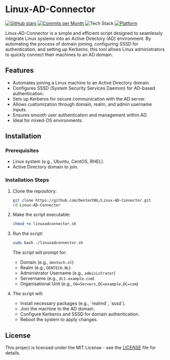 # Linux-AD-Connector
[![GitHub stars](https://img.shields.io/github/stars/DentechNL/Linux-AD-Connector)]((https://github.com/DentechNL/Linux-AD-Connector)/stargazers) 
[![Commits per Month](https://img.shields.io/github/commit-activity/m/DentechNL/Linux-AD-Connector)](https://github.com/DentechNL/Linux-AD-Connector/commits/main) 
![Tech Stack](https://img.shields.io/badge/stack-Bash%20%7C%20Shell-brightgreen) 
[![Platform](https://img.shields.io/badge/platform-Linux-blue.svg)](https://shields.io/) 

Linux-AD-Connector is a simple and efficient script designed to seamlessly integrate Linux systems into an Active Directory (AD) environment. By automating the process of domain joining, configuring SSSD for authentication, and setting up Kerberos, this tool allows Linux administrators to quickly connect their machines to an AD domain.

## Features
- Automates joining a Linux machine to an Active Directory domain.
- Configures SSSD (System Security Services Daemon) for AD-based authentication.
- Sets up Kerberos for secure communication with the AD server.
- Allows customization through domain, realm, and admin username inputs.
- Ensures smooth user authentication and management within AD.
- Ideal for mixed-OS environments.

## Installation

### Prerequisites
- Linux system (e.g., Ubuntu, CentOS, RHEL).
- Active Directory domain to join.

### Installation Steps
1. Clone the repository:

   ```bash
   git clone https://github.com/DentechNL/Linux-AD-Connector.git
   cd Linux-AD-Connector
   ```

2. Make the script executable:

   ```bash
   chmod +x linuxadconnector.sh
   ```

3. Run the script:

   ```bash
   sudo bash ./linuxadconnector.sh
   ```

   The script will prompt for:
   - Domain (e.g., `dentech.nl`)
   - Realm (e.g., `DENTECH.NL`)
   - Administrator Username (e.g., `administrator`)
   - Servername (e.g., `dc1.example.com`)
   - Organisational Unit (e.g., `OU=Servers,DC=example,DC=com`)

4. The script will:
   - Install necessary packages (e.g., \`realmd\`, \`sssd\`).
   - Join the machine to the AD domain.
   - Configure Kerberos and SSSD for domain authentication.
   - Reboot the system to apply changes.

## License
This project is licensed under the MIT License - see the [LICENSE](LICENSE) file for details.
